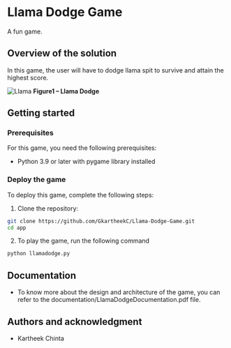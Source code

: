 # Llama Dodge Game
A fun game.

## Overview of the solution
In this game, the user will have to dodge llama spit to survive and attain the highest score.

![Llama](./images/Llama-1.png)
**Figure1 – Llama Dodge**

## Getting started

### Prerequisites

For this game, you need the following prerequisites:
* Python 3.9 or later with pygame library installed

### Deploy the game

To deploy this game, complete the following steps:

1.	Clone the repository:

```bash
git clone https://github.com/GkartheekC/Llama-Dodge-Game.git
cd app

```

2. To play the game, run the following command 

```bash
python llamadodge.py

```

## Documentation
* To know more about the design and architecture of the game, you can refer to the documentation/LlamaDodgeDocumentation.pdf file.

## Authors and acknowledgment
* Kartheek Chinta




